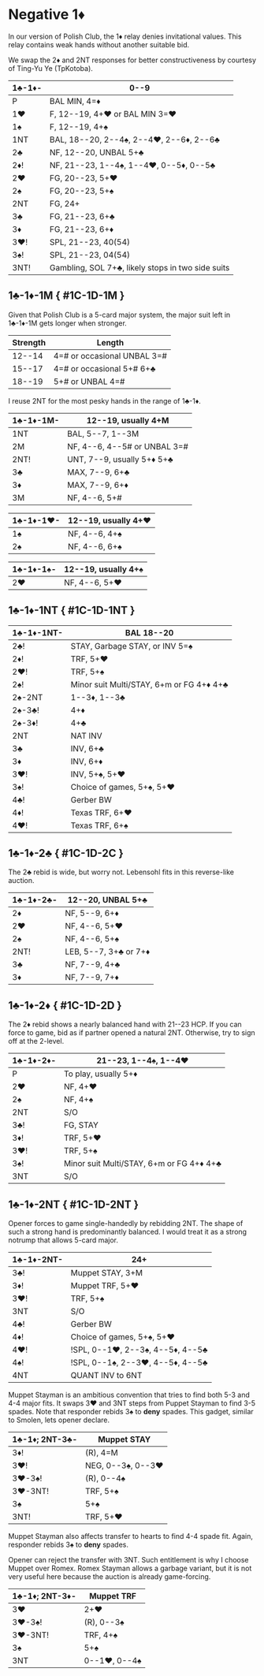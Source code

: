 # Negative 1♦

In our version of Polish Club, the 1♦ relay denies invitational values.  This
relay contains weak hands without another suitable bid.

We swap the 2♦ and 2NT responses for better constructiveness by courtesy of
Ting-Yu Ye (TpKotoba).

| 1♣-1♦-  | 0--9 |
|---------|------|
| P       | BAL MIN, 4=♦ |
| 1♥      | F, 12--19, 4+♥ or BAL MIN 3=♥ |
| 1♠      | F, 12--19, 4+♠ |
| 1NT     | BAL, 18--20, 2--4♠, 2--4♥, 2--6♦, 2--6♣ |
| 2♣      | NF, 12--20, UNBAL 5+♣ |
| 2♦!     | NF, 21--23, 1--4♠, 1--4♥, 0--5♦, 0--5♣ |
| 2♥      | FG, 20--23, 5+♥ |
| 2♠      | FG, 20--23, 5+♠ |
| 2NT     | FG, 24+ |
| 3♣      | FG, 21--23, 6+♣ |
| 3♦      | FG, 21--23, 6+♦ |
| 3♥!     | SPL, 21--23, 40(54) |
| 3♠!     | SPL, 21--23, 04(54) |
| 3NT!    | Gambling, SOL 7+♣, likely stops in two side suits |

## 1♣-1♦-1M { #1C-1D-1M }

Given that Polish Club is a 5-card major system, the major suit left in 1♣-1♦-1M
gets longer when stronger.

| Strength | Length |
|----------|--------|
| 12--14   | 4=# or occasional UNBAL 3=# |
| 15--17   | 4=# or occasional 5+# 6+♣ |
| 18--19   | 5+# or UNBAL 4=# |

I reuse 2NT for the most pesky hands in the range of 1♣-1♦.

| 1♣-1♦-1M- | 12--19, usually 4+M |
|-----------|---------------------|
| 1NT       | BAL, 5--7, 1--3M |
| 2M        | NF, 4--6, 4--5# or UNBAL 3=# |
| 2NT!      | UNT, 7--9, usually 5+♦ 5+♣ |
| 3♣        | MAX, 7--9, 6+♣ |
| 3♦        | MAX, 7--9, 6+♦ |
| 3M        | NF, 4--6, 5+# |

<p></p>

| 1♣-1♦-1♥- | 12--19, usually 4+♥ |
|-----------|---------------------|
| 1♠        | NF, 4--6, 4+♠ |
| 2♠        | NF, 4--6, 6+♠ |

<p></p>

| 1♣-1♦-1♠- | 12--19, usually 4+♠ |
|-----------|---------------------|
| 2♥        | NF, 4--6, 5+♥ |

## 1♣-1♦-1NT { #1C-1D-1NT }

| 1♣-1♦-1NT-  | BAL 18--20 |
|-------------|------------|
| 2♣!         | STAY, Garbage STAY, or INV 5=♠ |
| 2♦!         | TRF, 5+♥ |
| 2♥!         | TRF, 5+♠ |
| 2♠!         | Minor suit Multi/STAY, 6+m or FG 4+♦ 4+♣ |
| 2♠-2NT      | 1--3♦, 1--3♣ |
| 2♠-3♣!      | 4+♦ |
| 2♠-3♦!      | 4+♣ |
| 2NT         | NAT INV |
| 3♣          | INV, 6+♣ |
| 3♦          | INV, 6+♦ |
| 3♥!         | INV, 5+♠, 5+♥ |
| 3♠!         | Choice of games, 5+♠, 5+♥ |
| 4♣!         | Gerber BW |
| 4♦!         | Texas TRF, 6+♥ |
| 4♥!         | Texas TRF, 6+♠ |

## 1♣-1♦-2♣ { #1C-1D-2C }

The 2♣ rebid is wide, but worry not.  Lebensohl fits in this reverse-like
auction.

| 1♣-1♦-2♣- | 12--20, UNBAL 5+♣ |
|-----------|-------------------|
| 2♦        | NF, 5--9, 6+♦ |
| 2♥        | NF, 4--6, 5+♥ |
| 2♠        | NF, 4--6, 5+♠ |
| 2NT!      | LEB, 5--7, 3+♣ or 7+♦ |
| 3♣        | NF, 7--9, 4+♣ |
| 3♦        | NF, 7--9, 7+♦ |

## 1♣-1♦-2♦ { #1C-1D-2D }

The 2♦ rebid shows a nearly balanced hand with 21--23 HCP.  If you can force
to game, bid as if partner opened a natural 2NT.  Otherwise, try to sign off at
the 2-level.

| 1♣-1♦-2♦- | 21--23, 1--4♠, 1--4♥ |
|-----------|----------------------|
| P         | To play, usually 5+♦ |
| 2♥        | NF, 4+♥ |
| 2♠        | NF, 4+♠ |
| 2NT       | S/O |
| 3♣!       | FG, STAY |
| 3♦!       | TRF, 5+♥ |
| 3♥!       | TRF, 5+♠ |
| 3♠!       | Minor suit Multi/STAY, 6+m or FG 4+♦ 4+♣ |
| 3NT       | S/O |

## 1♣-1♦-2NT { #1C-1D-2NT }

Opener forces to game single-handedly by rebidding 2NT.  The shape of such a
strong hand is predominantly balanced.  I would treat it as a strong notrump
that allows 5-card major.

| 1♣-1♦-2NT- | 24+ |
|------------|-----|
| 3♣!        | Muppet STAY, 3+M |
| 3♦!        | Muppet TRF, 5+♥ |
| 3♥!        | TRF, 5+♠ |
| 3NT        | S/O |
| 4♣!        | Gerber BW |
| 4♦!        | Choice of games, 5+♠, 5+♥ |
| 4♥!        | !SPL, 0--1♥, 2--3♠, 4--5♦, 4--5♣ |
| 4♠!        | !SPL, 0--1♠, 2--3♥, 4--5♦, 4--5♣ |
| 4NT        | QUANT INV to 6NT |

Muppet Stayman is an ambitious convention that tries to find both 5-3 and 4-4
major fits.  It swaps 3♥ and 3NT steps from Puppet Stayman to find 3-5 spades.
Note that responder rebids 3♠ to **deny** spades.  This gadget, similar to
Smolen, lets opener declare.

| 1♣-1♦; 2NT-3♣- | Muppet STAY |
|----------------|-------------|
| 3♦!            | (R), 4=M |
| 3♥!            | NEG, 0--3♠, 0--3♥ |
| 3♥-3♠!         | (R), 0--4♠ |
| 3♥-3NT!        | TRF, 5+♠ |
| 3♠             | 5+♠ |
| 3NT!           | TRF, 5+♥ |

Muppet Stayman also affects transfer to hearts to find 4-4 spade fit.  Again,
responder rebids 3♠ to **deny** spades.

Opener can reject the transfer with 3NT.  Such entitlement is why I choose
Muppet over Romex.  Romex Stayman allows a garbage variant, but it is not very
useful here because the auction is already game-forcing.

| 1♣-1♦; 2NT-3♦- | Muppet TRF |
|----------------|------------|
| 3♥             | 2+♥ |
| 3♥-3♠!         | (R), 0--3♠ |
| 3♥-3NT!        | TRF, 4+♠ |
| 3♠             | 5+♠ |
| 3NT            | 0--1♥, 0--4♠ |